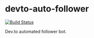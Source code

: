 # devto-auto-follower

[![Build Status](https://travis-ci.com/mmphego/devto-auto-follower.svg?branch=master)](https://travis-ci.com/mmphego/devto-auto-follower)

Dev.to automated follower bot.
